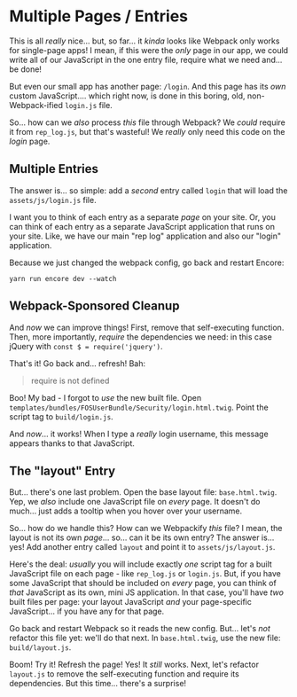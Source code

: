 # Multiple Pages / Entries

This is all *really* nice... but, so far... it *kinda* looks like Webpack only works
for single-page apps! I mean, if this were the *only* page in our app, we could
write all of our JavaScript in the one entry file, require what we need and... be done!

But even our small app has another page: `/login`. And this page has its *own* custom
JavaScript.... which right now, is done in this boring, old, non-Webpack-ified
`login.js` file.

So... how can we *also* process *this* file through Webpack? We *could* require it
from `rep_log.js`, but that's wasteful! We *really* only need this code on the
*login* page.

## Multiple Entries

The answer is... so simple: add a *second* entry called `login` that will load the
`assets/js/login.js` file.

I want you to think of each entry as a separate *page* on your site. Or, you can
think of each entry as a separate JavaScript application that runs on your site.
Like, we have our main "rep log" application and also our "login" application.

Because we just changed the webpack config, go back and restart Encore:

```terminal-silent
yarn run encore dev --watch
```

## Webpack-Sponsored Cleanup

And *now* we can improve things! First, remove that self-executing function. Then,
more importantly, *require* the dependencies we need: in this case jQuery with
`const $ = require('jquery')`.

That's it! Go back and... refresh! Bah:

> require is not defined

Boo! My bad - I forgot to *use* the new built file. Open
`templates/bundles/FOSUserBundle/Security/login.html.twig`. Point the script tag
to `build/login.js`.

And *now*... it works! When I type a *really* login username, this message appears
thanks to that JavaScript.

## The "layout" Entry

But... there's one last problem. Open the base layout file: `base.html.twig`. Yep,
we *also* include one JavaScript file on *every* page. It doesn't do much... just
adds a tooltip when you hover over your username.

So... how do we handle this? How can we Webpackify *this* file? I mean, the layout
is not its own *page*... so... can it be its own entry? The answer is... yes! Add
another entry called `layout` and point it to `assets/js/layout.js`.

Here's the deal: *usually* you will include exactly *one* script tag for a built
JavaScript file on each page - like `rep_log.js` or `login.js`. But, if you have
some JavaScript that should be included on *every* page, you can think of *that*
JavaScript as its own, mini JS application. In that case, you'll have *two* built
files per page: your layout JavaScript *and* your page-specific JavaScript... if
you have any for that page.

Go back and restart Webpack so it reads the new config. But... let's *not* refactor
this file yet: we'll do that next. In `base.html.twig`, use the new file:
`build/layout.js`.

Boom! Try it! Refresh the page! Yes! It *still* works. Next, let's refactor `layout.js`
to remove the self-executing function and require its dependencies. But this time...
there's a surprise!
